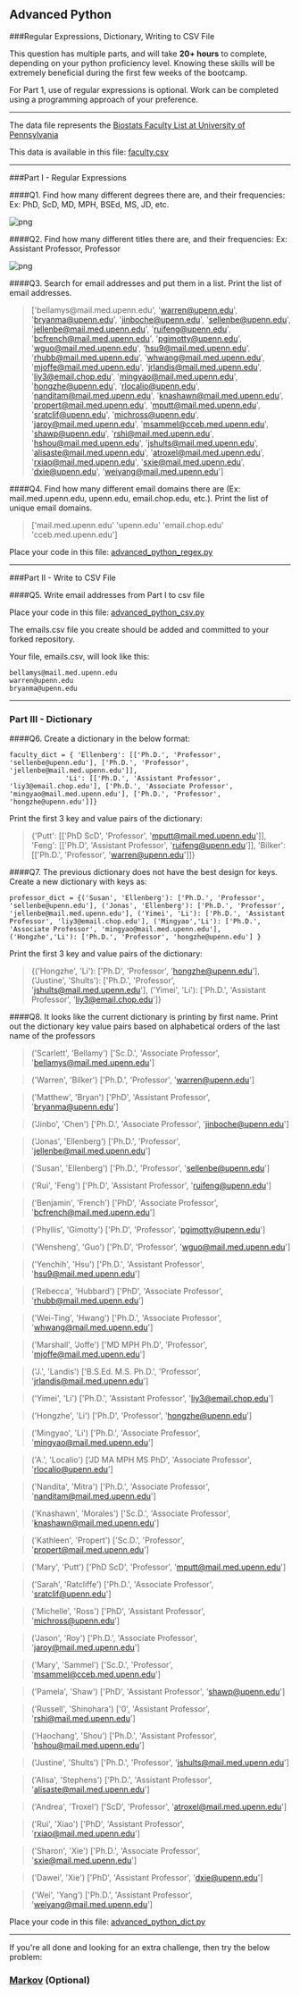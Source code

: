 ## Advanced Python    

###Regular Expressions, Dictionary, Writing to CSV File  

This question has multiple parts, and will take **20+ hours** to complete, depending on your python proficiency level.  Knowing these skills will be extremely beneficial during the first few weeks of the bootcamp.

For Part 1, use of regular expressions is optional.  Work can be completed using a programming approach of your preference. 

---

The data file represents the [Biostats Faculty List at University of Pennsylvania](http://www.med.upenn.edu/cceb/biostat/faculty.shtml)

This data is available in this file:  [faculty.csv](python/faculty.csv)

--- 

###Part I - Regular Expressions  


####Q1. Find how many different degrees there are, and their frequencies: Ex:  PhD, ScD, MD, MPH, BSEd, MS, JD, etc.


![png](/img/advanced_python_plots/degree_hist.png)


####Q2. Find how many different titles there are, and their frequencies:  Ex:  Assistant Professor, Professor

![png](/img/advanced_python_plots/title_hist.png)


####Q3. Search for email addresses and put them in a list.  Print the list of email addresses.

>['bellamys@<i></i>mail.med.upenn.edu', 'warren@upenn.edu', 'bryanma@upenn.edu', 'jinboche@upenn.edu', 'sellenbe@upenn.edu', 'jellenbe@mail.med.upenn.edu', 'ruifeng@upenn.edu', 'bcfrench@mail.med.upenn.edu', 'pgimotty@upenn.edu', 'wguo@mail.med.upenn.edu', 'hsu9@mail.med.upenn.edu', 'rhubb@mail.med.upenn.edu', 'whwang@mail.med.upenn.edu', 'mjoffe@mail.med.upenn.edu', 'jrlandis@mail.med.upenn.edu', 'liy3@email.chop.edu', 'mingyao@mail.med.upenn.edu', 'hongzhe@upenn.edu', 'rlocalio@upenn.edu', 'nanditam@mail.med.upenn.edu', 'knashawn@mail.med.upenn.edu', 'propert@mail.med.upenn.edu', 'mputt@mail.med.upenn.edu', 'sratclif@upenn.edu', 'michross@upenn.edu', 'jaroy@mail.med.upenn.edu', 'msammel@cceb.med.upenn.edu', 'shawp@upenn.edu', 'rshi@mail.med.upenn.edu', 'hshou@mail.med.upenn.edu', 'jshults@mail.med.upenn.edu', 'alisaste@mail.med.upenn.edu', 'atroxel@mail.med.upenn.edu', 'rxiao@mail.med.upenn.edu', 'sxie@mail.med.upenn.edu', 'dxie@upenn.edu', 'weiyang@mail.med.upenn.edu']


####Q4. Find how many different email domains there are (Ex:  mail.med.upenn.edu, upenn.edu, email.chop.edu, etc.).  Print the list of unique email domains.

>['mail.med.upenn.edu' 'upenn.edu' 'email.chop.edu' 'cceb.med.upenn.edu']

Place your code in this file: [advanced_python_regex.py](python/advanced_python_regex.py)

---

###Part II - Write to CSV File

####Q5.  Write email addresses from Part I to csv file

Place your code in this file: [advanced_python_csv.py](python/advanced_python_csv.py)

The emails.csv file you create should be added and committed to your forked repository.

Your file, emails.csv, will look like this:
```
bellamys@mail.med.upenn.edu
warren@upenn.edu
bryanma@upenn.edu
```

---

### Part III - Dictionary

####Q6.  Create a dictionary in the below format:
```
faculty_dict = { 'Ellenberg': [['Ph.D.', 'Professor', 'sellenbe@upenn.edu'], ['Ph.D.', 'Professor', 'jellenbe@mail.med.upenn.edu']],
              'Li': [['Ph.D.', 'Assistant Professor', 'liy3@email.chop.edu'], ['Ph.D.', 'Associate Professor', 'mingyao@mail.med.upenn.edu'], ['Ph.D.', 'Professor', 'hongzhe@upenn.edu']]}
```
Print the first 3 key and value pairs of the dictionary:

>{'Putt': [['PhD ScD', 'Professor', 'mputt@mail.med.upenn.edu']], 'Feng': [['Ph.D', 'Assistant Professor', 'ruifeng@upenn.edu']], 'Bilker': [['Ph.D.', 'Professor', 'warren@upenn.edu']]}

####Q7.  The previous dictionary does not have the best design for keys.  Create a new dictionary with keys as:

```
professor_dict = {('Susan', 'Ellenberg'): ['Ph.D.', 'Professor', 'sellenbe@upenn.edu'], ('Jonas', 'Ellenberg'): ['Ph.D.', 'Professor', 'jellenbe@mail.med.upenn.edu'], ('Yimei', 'Li'): ['Ph.D.', 'Assistant Professor', 'liy3@email.chop.edu'], ('Mingyao','Li'): ['Ph.D.', 'Associate Professor', 'mingyao@mail.med.upenn.edu'], ('Hongzhe','Li'): ['Ph.D.', 'Professor', 'hongzhe@upenn.edu'] }
```

Print the first 3 key and value pairs of the dictionary:

>{('Hongzhe', 'Li'): ['Ph.D', 'Professor', 'hongzhe@upenn.edu'], ('Justine', 'Shults'): ['Ph.D.', 'Professor', 'jshults@mail.med.upenn.edu'], ('Yimei', 'Li'): ['Ph.D.', 'Assistant Professor', 'liy3@email.chop.edu']}

####Q8.  It looks like the current dictionary is printing by first name.  Print out the dictionary key value pairs based on alphabetical orders of the last name of the professors

>('Scarlett', 'Bellamy') ['Sc.D.', 'Associate Professor', 'bellamys@mail.med.upenn.edu']

>('Warren', 'Bilker') ['Ph.D.', 'Professor', 'warren@upenn.edu']

>('Matthew', 'Bryan') ['PhD', 'Assistant Professor', 'bryanma@upenn.edu']

>('Jinbo', 'Chen') ['Ph.D.', 'Associate Professor', 'jinboche@upenn.edu']

>('Jonas', 'Ellenberg') ['Ph.D.', 'Professor', 'jellenbe@mail.med.upenn.edu']

>('Susan', 'Ellenberg') ['Ph.D.', 'Professor', 'sellenbe@upenn.edu']

>('Rui', 'Feng') ['Ph.D', 'Assistant Professor', 'ruifeng@upenn.edu']

>('Benjamin', 'French') ['PhD', 'Associate Professor', 'bcfrench@mail.med.upenn.edu']

>('Phyllis', 'Gimotty') ['Ph.D', 'Professor', 'pgimotty@upenn.edu']

>('Wensheng', 'Guo') ['Ph.D', 'Professor', 'wguo@mail.med.upenn.edu']

>('Yenchih', 'Hsu') ['Ph.D.', 'Assistant Professor', 'hsu9@mail.med.upenn.edu']

>('Rebecca', 'Hubbard') ['PhD', 'Associate Professor', 'rhubb@mail.med.upenn.edu']

>('Wei-Ting', 'Hwang') ['Ph.D.', 'Associate Professor', 'whwang@mail.med.upenn.edu']

>('Marshall', 'Joffe') ['MD MPH Ph.D', 'Professor', 'mjoffe@mail.med.upenn.edu']

>('J.', 'Landis') ['B.S.Ed. M.S. Ph.D.', 'Professor', 'jrlandis@mail.med.upenn.edu']

>('Yimei', 'Li') ['Ph.D.', 'Assistant Professor', 'liy3@email.chop.edu']

>('Hongzhe', 'Li') ['Ph.D', 'Professor', 'hongzhe@upenn.edu']

>('Mingyao', 'Li') ['Ph.D.', 'Associate Professor', 'mingyao@mail.med.upenn.edu']

>('A.', 'Localio') ['JD MA MPH MS PhD', 'Associate Professor', 'rlocalio@upenn.edu']

>('Nandita', 'Mitra') ['Ph.D.', 'Associate Professor', 'nanditam@mail.med.upenn.edu']

>('Knashawn', 'Morales') ['Sc.D.', 'Associate Professor', 'knashawn@mail.med.upenn.edu']

>('Kathleen', 'Propert') ['Sc.D.', 'Professor', 'propert@mail.med.upenn.edu']

>('Mary', 'Putt') ['PhD ScD', 'Professor', 'mputt@mail.med.upenn.edu']

>('Sarah', 'Ratcliffe') ['Ph.D.', 'Associate Professor', 'sratclif@upenn.edu']

>('Michelle', 'Ross') ['PhD', 'Assistant Professor', 'michross@upenn.edu']

>('Jason', 'Roy') ['Ph.D.', 'Associate Professor', 'jaroy@mail.med.upenn.edu']

>('Mary', 'Sammel') ['Sc.D.', 'Professor', 'msammel@cceb.med.upenn.edu']

>('Pamela', 'Shaw') ['PhD', 'Assistant Professor', 'shawp@upenn.edu']

>('Russell', 'Shinohara') ['0', 'Assistant Professor', 'rshi@mail.med.upenn.edu']

>('Haochang', 'Shou') ['Ph.D.', 'Assistant Professor', 'hshou@mail.med.upenn.edu']

>('Justine', 'Shults') ['Ph.D.', 'Professor', 'jshults@mail.med.upenn.edu']

>('Alisa', 'Stephens') ['Ph.D.', 'Assistant Professor', 'alisaste@mail.med.upenn.edu']

>('Andrea', 'Troxel') ['ScD', 'Professor', 'atroxel@mail.med.upenn.edu']

>('Rui', 'Xiao') ['PhD', 'Assistant Professor', 'rxiao@mail.med.upenn.edu']

>('Sharon', 'Xie') ['Ph.D.', 'Associate Professor', 'sxie@mail.med.upenn.edu']

>('Dawei', 'Xie') ['PhD', 'Assistant Professor', 'dxie@upenn.edu']

>('Wei', 'Yang') ['Ph.D.', 'Assistant Professor', 'weiyang@mail.med.upenn.edu']

Place your code in this file: [advanced_python_dict.py](python/advanced_python_dict.py)

--- 

If you're all done and looking for an extra challenge, then try the below problem:  

### [Markov](python/markov.py) (Optional)

